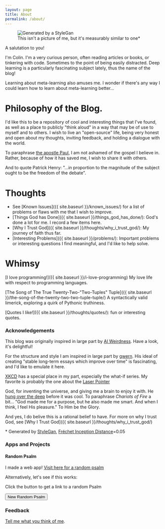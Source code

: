 ```yaml
---
layout: page
title: About
permalink: /about/
---
```


<figure>
  <img src="{{ site.baseurl }}/images/00053000_iterations_stylegan_me.png" alt="Generated by a StyleGan"/>
  <figcaption>This isn't a picture of me, but it's measurably similar to one*</figcaption>
</figure>


A salutation to you!

I'm Colin. I'm a very curious person, often reading articles or books, or tinkering with code. Sometimes to the point of being easily distracted. Deep learning is a particularly fascinating subject lately, thus the name of the blog! 

Learning about meta-learning also amuses me. I wonder if there's any way I could learn how to learn about meta-learning better...


# Philosophy of the Blog.

I'd like this to be a repository of cool and interesting things that I've found, as well as a place to publicly "think aloud" in a way that may be of use to myself and to others. I wish to live an "open-source" life, being very honest and open about my thoughts, inviting feedback, and holding a dialogue with the world. 

To paraphrase [the apostle Paul](https://www.biblegateway.com/passage/?search=Romans+1%3A16&version=ESV), I am not ashamed of the gospel I believe in. Rather, because of how it has saved me, I wish to share it with others.

And to quote Patrick Henry: "...in proportion to the magnitude of the subject ought to be the freedom of the debate".

# Thoughts 
* See [Known Issues]({{ site.baseurl }}/known_issues/) for a list of problems or flaws with me that I wish to improve. 
* [Things God has Done]({{ site.baseurl }}/things_god_has_done/): God's done a lot for me. I record a few items here.
* [Why I Trust God]({{ site.baseurl }}/thoughts/why_i_trust_god/): My journey of faith thus far. 
* [Interesting Problems]({{ site.baseurl }}/problems/): Important problems or interesting questions I find meaningful, and I'd like to help solve.

# Whimsy
[I love programming!]({{ site.baseurl }}/i-love-programming) My love life with respect to programming languages.

[The Song of The True Twenty-Two-"Two-Tuples" Tuple]({{ site.baseurl }}/the-song-of-the-twenty-two-two-tuple-tuple/) A syntactically valid limerick, exploring a quirk of Pythonic truthiness.

[Quotes I like!]({{ site.baseurl }}/thoughts/quotes/): fun or interesting quotes.

### Acknowledgements
This blog was originally inspired in large part by [AI Weirdness](http://aiweirdness.com). Have a look, it's delightful!

For the structure and style I am inspired in large part by [gwern](https://www.gwern.net/About). His ideal of creating "stable long-term essays which improve over time" is fascinating, and I'd like to emulate it here.

[XKCD](https://xkcd.com) has a special place in my part, especially the what-if series. My favorite is probably the one about the [Laser Pointer](https://what-if.xkcd.com/13/)

God, for inventing the universe, and giving me a brain to enjoy it with. He [hung over the deep](https://www.biblegateway.com/passage/?search=Genesis+1:2&version=ESV) before it was cool. To paraphrase _Chariots of Fire_ a bit... "God made me for a purpose, but he also made me smart. And when I think, I feel His pleasure." To Him be the Glory.

And yes, I do belive this is a rational belief to have. For more on why I trust God, see [Why I Trust God]({{ site.baseurl }}/thoughts/why_i_trust_god/)

\* Generated by [StyleGan](https://arxiv.org/abs/1812.04948), [Fréchet Inception Distance](https://nealjean.com/ml/frechet-inception-distance/)=0.05



### Apps and Projects

#### Random Psalm
I made a web app! [Visit here for a random psalm](http://random-psalm.appspot.com/)

Alternatively, let's see if this works: 
<p onload="myFunction()">Click the button to get a link to a random Psalm</p>

<!-- uses https://www.w3schools.com/jsref/jsref_random.asp as basis -->
<button onclick="myFunction()">New Random Psalm</button>
<p id="psalm"></p>
<script>
function myFunction() {
  var x = document.getElementById("psalm");
  psalm_num = Math.floor((Math.random() * 150) + 1);
  x.innerHTML = "<a href=https://www.esv.org/Psalm+"+psalm_num +">Random Psalm is: "+ psalm_num +"</a>";
}
</script>

<script>myFunction()</script>



### Feedback
[Tell me what you think of me](https://forms.gle/Hmod45m5fz4Ux6979).
